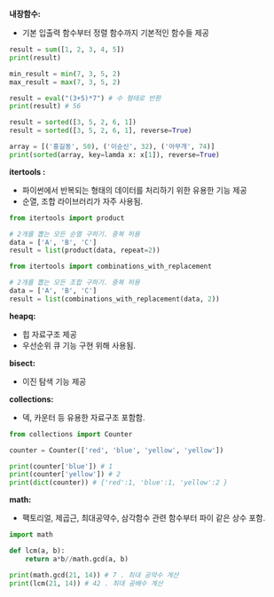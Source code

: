 **내장함수:**

- 기본 입출력 함수부터 정렬 함수까지 기본적인 함수들 제공

```python
result = sum([1, 2, 3, 4, 5])
print(result)

min_result = min(7, 3, 5, 2)
max_result = max(7, 3, 5, 2)

result = eval("(3+5)*7") # 수 형태로 반환
print(result) # 56

result = sorted([3, 5, 2, 6, 1])
result = sorted([3, 5, 2, 6, 1], reverse=True)

array = [('홍길동', 50), ('이순신', 32), ('아무개', 74)]
print(sorted(array, key=lamda x: x[1]), reverse=True)
```

**itertools :** 

- 파이썬에서 반복되는 형태의 데이터를 처리하기 위한 유용한 기능 제공
- 순열, 조합 라이브러리가 자주 사용됨.

```python
from itertools import product

# 2개를 뽑는 모든 순열 구하기. 중복 허용
data = ['A', 'B', 'C']
result = list(product(data, repeat=2)) 

from itertools import combinations_with_replacement

# 2개를 뽑는 모든 조합 구하기. 중복 허용
data = ['A', 'B', 'C']
result = list(combinations_with_replacement(data, 2)) 
```

**heapq:**

- 힙 자료구조 제공
- 우선순위 큐 기능 구현 위해 사용됨.

**bisect:**

- 이진 탐색 기능 제공

**collections:**

- 덱, 카운터 등 유용한 자료구조 포함함.

```python
from collections import Counter

counter = Counter(['red', 'blue', 'yellow', 'yellow'])

print(counter['blue']) # 1
print(counter['yellow']) # 2
print(dict(counter)) # {'red':1, 'blue':1, 'yellow':2 }
```

**math:**

- 팩토리얼, 제곱근, 최대공약수, 삼각함수 관련 함수부터 파이 같은 상수 포함.

```python
import math

def lcm(a, b):
	return a*b//math.gcd(a, b)

print(math.gcd(21, 14)) # 7 . 최대 공약수 게산
print(lcm(21, 14)) # 42 . 최대 공배수 계산
```